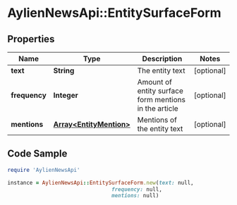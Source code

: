 # AylienNewsApi::EntitySurfaceForm

## Properties

Name | Type | Description | Notes
------------ | ------------- | ------------- | -------------
**text** | **String** | The entity text | [optional] 
**frequency** | **Integer** | Amount of entity surface form mentions in the article | [optional] 
**mentions** | [**Array&lt;EntityMention&gt;**](EntityMention.md) | Mentions of the entity text | [optional] 

## Code Sample

```ruby
require 'AylienNewsApi'

instance = AylienNewsApi::EntitySurfaceForm.new(text: null,
                                 frequency: null,
                                 mentions: null)
```


